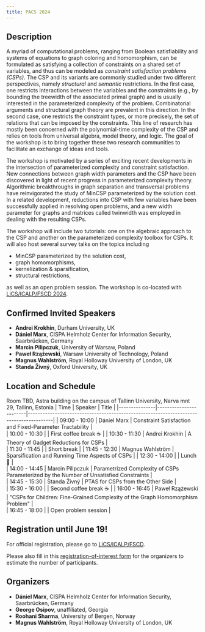 ```yaml
---
title: PACS 2024
---
```


<!-- The part above between ---s is not rendered on the webpage -->

## Description

A myriad of computational problems, ranging from Boolean satisfiability and systems of equations to graph coloring and homomorphism, can be formulated as satisfying a collection of constraints on a shared set of variables, and thus can be modeled as *constraint satisfaction problems (CSPs)*.
The CSP and its variants are commonly studied under two different perspectives, namely *structural* and *semantic* restrictions.
In the first case, one restricts interactions between the variables and the constraints (e.g., by bounding the treewidth of the associated primal graph) and is usually interested in the parameterized complexity of the problem.
Combinatorial arguments and structural graph theory are prevalent in this direction.
In the second case, one restricts the constraint types, or more precisely, the set of relations that can be imposed by the constraints.
This line of research has mostly been concerned with the polynomial-time complexity of the CSP and relies on tools from universal algebra, model theory, and logic.
The goal of the workshop is to bring together these two research communities to facilitate an exchange of ideas and tools.

The workshop is motivated by a series of exciting recent developments in the intersection of parameterized complexity and constraint satisfaction.
New connections between graph width parameters and the CSP have been discovered in light of recent progress in parameterized complexity theory.
Algorithmic breakthroughs in graph separation and transversal problems have reinvigorated the study of MinCSP parameterized by the solution cost. 
In a related development, reductions into CSP with few variables have been successfully applied in resolving open problems, and a new width parameter for graphs and matrices called twinwidth was employed in dealing with the resulting CSPs.

The workshop will include two tutorials: one on the algebraic approach to the CSP and another on the parameterized complexity toolbox for CSPs.
It will also host several survey talks on the topics including 

- MinCSP parameterized by the solution cost,
- graph homomorphisms,
- kernelization & sparsification,
- structural restrictions,
  
as well as an open problem session.
The workshop is co-located with [LiCS/ICALP/FSCD 2024](https://compose.ioc.ee/icalp2024/).

## Confirmed Invited Speakers

- **Andrei Krokhin**, Durham University, UK
- **Dániel Marx**, CISPA Helmholz Center for Information Security, Saarbrücken, Germany
- **Marcin Pilipczuk**, University of Warsaw, Poland
- **Paweł Rzążewski**, Warsaw University of Technology, Poland
- **Magnus Wahlström**, Royal Holloway University of London, UK
- **Standa Živný**, Oxford University, UK

## Location and Schedule

Room TBD, Astra building on the campus of Tallinn University, Narva mnt 29, Tallinn, Estonia 
| Time          | Speaker                | Title                                                                                  |
|---------------|------------------------|----------------------------------------------------------------------------------------|
| 09:00 - 10:00 | Dániel Marx            | Constraint Satisfaction and Fixed-Parameter Tractability                               |  
| 10:00 - 10:30 |                        | First coffee break ☕                                                                 |
| 10:30 - 11:30 | Andrei Krokhin         | A Theory of Gadget Reductions for CSPs                                                 |  
| 11:30 - 11:45 |                        | Short break                                                                            |
| 11:45 - 12:30 | Magnus Wahlström       | Sparsification and Running Time Aspects of CSPs                                        | 
| 12:30 - 14:00 |                        | Lunch 🥪                                                                              |  
| 14:00 - 14:45 | Marcin Pilipczuk       | Parametrized Complexity of CSPs Parameterized by the Number of Unsatisfied Constraints |  
| 14:45 - 15:30 | Standa Živný           | PTAS for CSPs from the Other Side                                                      |  
| 15:30 - 16:00 |                        | Second coffee break ☕                                                                 |
| 16:00 - 16:45 | Paweł Rzążewski        | "CSPs for Children: Fine-Grained Complexity of the Graph Homomorphism Problem"         |  
| 16:45 - 18:00 |                        | Open problem session                                                                   |  

## Registration until June 19!

For official registration, please go to [LiCS/ICALP/FSCD](https://compose.ioc.ee/icalp2024/).

Please also fill in this [registration-of-interest form](https://forms.gle/o9DFTs563e3qiyJCA) for the organizers to estimate the number of participants.

## Organizers

- **Dániel Marx**, CISPA Helmholz Center for Information Security, Saarbrücken, Germany
- **George Osipov**, unaffiliated, Georgia
- **Roohani Sharma**, University of Bergen, Norway
- **Magnus Wahlström**, Royal Holloway University of London, UK
